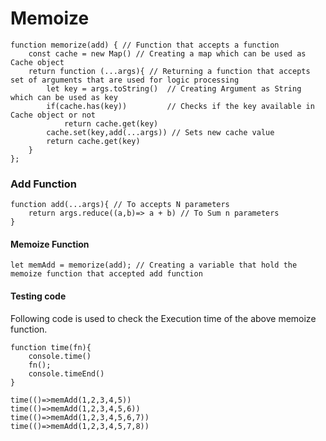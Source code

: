 # Memoize 

```
function memorize(add) { // Function that accepts a function
    const cache = new Map() // Creating a map which can be used as Cache object
    return function (...args){ // Returning a function that accepts set of arguments that are used for logic processing
        let key = args.toString()  // Creating Argument as String which can be used as key
        if(cache.has(key))         // Checks if the key available in Cache object or not
            return cache.get(key)   
        cache.set(key,add(...args)) // Sets new cache value    
        return cache.get(key)    
    }
};
```

### Add Function
```
function add(...args){ // To accepts N parameters
    return args.reduce((a,b)=> a + b) // To Sum n parameters
}
```

#### Memoize Function
```
let memAdd = memorize(add); // Creating a variable that hold the memoize function that accepted add function
```


#### Testing code

Following code is used to check the Execution time of the above memoize function.
```
function time(fn){
    console.time()
    fn();
    console.timeEnd()
}

time(()=>memAdd(1,2,3,4,5))
time(()=>memAdd(1,2,3,4,5,6))
time(()=>memAdd(1,2,3,4,5,6,7))
time(()=>memAdd(1,2,3,4,5,7,8))
```